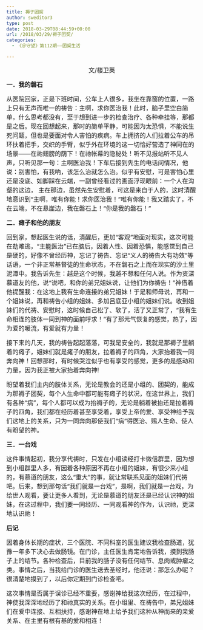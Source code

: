 ```yaml
---
title: 褥子团契
author: sweditor3
type: post
date: 2018-03-29T08:44:59+00:00
url: /2018/03/29/褥子团契/
categories:
  - 《＠守望》第112期——团契生活

---
```

<p style="text-align: center;">
  <span style="font-size: 12pt;">文/楼卫英</span>
</p>

**<span style="font-size: 12pt;">一．我的磐石</span>**

<span style="font-size: 12pt;">从医院回家，正是下班时间，公车上人很多，我坐在靠窗的位置，一路上只有无声而唯一的祷告：主啊，求你医治我！此时，脑子里空白简单，什么思考都没有，至于想到进一步的检查治疗、各种牵挂等，那都是之后。现在回想起来，那时的简单平静，可能因为太恐惧，不能说生死问题，但也是要面对令人害怕的疾病。车上拥挤的人们拉着公车的吊环扶着把手，交织的手臂，似乎外在环境的这一切恰好营造了神同在的场景——在祂翅膀的荫下！在祂帐幕的隐秘处！听不见报站听不见人声，只听见那一句：主啊医治我！下车后接到先生的电话问情况，他说：别害怕，有我吶，该怎么治就怎么治。似乎有安慰，可是害怕心里还是没底、如脚踩在云端，一副曾经看过的画面浮现眼前：一个人在沟壑的这边， 主在那边，虽然先生安慰着，可这是来自于人的，这时清醒地意识到“主啊，唯有你能！求你医治我！”唯有你能！我又踏实了，不在云端，不在悬崖边，我在磐石上！“你是我的磐石！”</span>

**<span style="font-size: 12pt;">二．瘫子和他的朋友</span>**

<span style="font-size: 12pt;">回到家，想起医生说的话，清醒后，更加“客观”地面对现实，这次可能在劫难逃，“主能医治”已在脑后，因着人性、因着恐惧，能感觉到自己是硬的，好像不曾经历神，忘记了祷告、忘记“义人的祷告大有功效”等话语，一个非正常基督徒的生命状态，不在磐石之上而在现实的沙土里泥潭中。我告诉先生：越是这个时候，我越不想和任何人说。作为资深慕道友的他，说“说吧，和你的弟兄姐妹说，让他们为你祷告！”神借着他提醒我：在这地上我有生命连接的弟兄姐妹！于是和师母说，再和一个姐妹说，再和祷告小组的姐妹、多加吕底亚小组的姐妹们说。收到姐妹们的代祷、安慰时，这时候自己松了、软了，活了又正常了，“我有生命相连的肢体一同到神的面前呼求！”有了那元气恢复的感觉，热了，因为爱的暖流，有爱就有力量！</span>

<span style="font-size: 12pt;">接下来的几天，我的祷告起起落落，可我是安全的，我就是那褥子里躺着的瘫子，姐妹们就是瘫子的朋友，拉着褥子的四角，大家抬着我一同奔向神！回想那时，有时候哭泣似乎也有享受的感觉，更多的是感动和力量，因为我正被大家抬着奔向神!</span>

<span style="font-size: 12pt;">盼望着我们主内的肢体关系，无论是教会的还是小组的、团契的，能成为那褥子团契，每个人生命中都可能有瘫子的状况，在这世界上，我们有各种“病”，每个人都可以成为抬褥子的，无论是躺着被抬还是拉着褥子的四角，我们都在经历着甚至享受着，享受上帝的爱、享受神给予我们这地上的关系，只为一同奔向那使我们“病”得医治、赐人生命、使人有盼望的神。</span>

**<span style="font-size: 12pt;">三．一台戏</span>**

<span style="font-size: 12pt;">这件事情起初，我分享代祷时，只发在小组读经打卡微信群里，因为想到小组群里人多，有因着各种原因不再在小组的姐妹，有很少来小组的，有慕道的朋友，这么“重大”的事，就让常联系见面的姐妹们代祷吧。后来，想到那句话“我们就是一台戏”，是啊，我们就是一台戏，为给世人观看，要让更多人看到，无论是慕道的朋友还是已经认识神的姐妹，在这过程中，我们要一同经历、一同观看神的作为，认识祂，更深地认识祂！</span>

**<span style="font-size: 12pt;">后记</span>**

<span style="font-size: 12pt;">因着身体长期的症状，三个医院、不同科室的医生建议我检查肠道，犹豫一年多下决心去做肠镜。在门诊，主任医生肯定地告诉我，摸到我肠子上的结节。各种检查后，目前我的肠子没有任何结节、息肉或肿瘤之类。事情之后，当我给门诊的医生送去圣经时，他还说：那怎么办呢？很清楚地摸到了，以后你定期到门诊检查吧。</span>

<span style="font-size: 12pt;">这次事情是否属于误诊已经不重要，感谢神给我这次经历，在过程中，神使我深深地经历了和祂真实的关系。在小组里、在祷告中，弟兄姐妹们在爱中连接、互相扶持，感谢神在地上给予我们这种从神而来的亲爱关系、在主里有根有基的爱和相连！</span>